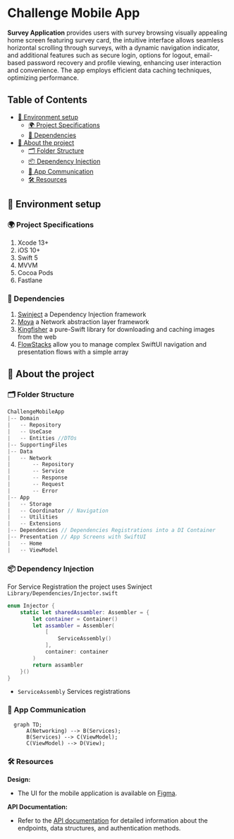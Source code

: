 # Challenge Mobile App
**Survey Application** provides users with survey browsing visually appealing home screen featuring survey card, the intuitive interface allows seamless horizontal scrolling through surveys, with a dynamic navigation indicator, and additional features such as secure login, options for logout, email-based password recovery and profile viewing, enhancing user interaction and convenience. The app employs efficient data caching techniques, optimizing performance.

## Table of Contents
- [🚀 Environment setup](#-environment-setup)
  - [🌍 Project Specifications](#-project-specifications)
  - [🧱 Dependencies](#-dependencies)
- [🤔 About the project](#-about-the-project)
  - [🗂 Folder Structure](#-folder-structure)
  - [📦 Dependency Injection](#-dependency-injection)
  - [🔌 App Communication](#-app-communication)
  - [🛠 Resources](#-resources)
  
## 🚀 Environment setup

### 🌍 Project Specifications
1. Xcode 13+
2. iOS 10+
3. Swift 5
5. MVVM
6. Cocoa Pods
7. Fastlane

### 🧱 Dependencies
1. [Swinject](https://github.com/Swinject/Swinject) a Dependency Injection framework
2. [Moya](https://github.com/Moya/Moya) a Network abstraction layer framework
3. [Kingfisher](https://github.com/onevcat/Kingfisher) a pure-Swift library for downloading and caching images from the web
4. [FlowStacks](https://github.com/onevcat/Kingfisher) allow you to manage complex SwiftUI navigation and presentation flows with a simple array

## 🤔 About the project

### 🗂 Folder Structure

```swift
ChallengeMobileApp
|-- Domain
|   -- Repository
|   -- UseCase
|   -- Entities //DTOs
|-- SupportingFiles
|-- Data
|   -- Network 
|       -- Repository
|       -- Service
|       -- Response
|       -- Request
|       -- Error
|-- App
|   -- Storage
|   -- Coordinator // Navigation
|   -- Utilities
|   -- Extensions
|-- Dependencies // Dependencies Registrations into a DI Container
|-- Presentation // App Screens with SwiftUI
|   -- Home 
|   -- ViewModel 
```

### 📦 Dependency Injection

For Service Registration the project uses Swinject `Library/Dependencies/Injector.swift`

```swift
enum Injector {
    static let sharedAssambler: Assembler = {
        let container = Container()
        let assambler = Assembler(
            [
                ServiceAssembly()
            ],
            container: container
        )
        return assambler
    }()
}
```
* `ServiceAssembly` Services registrations

### 🔌 App Communication

```mermaid
  graph TD;
      A(Networking) --> B(Services);
      B(Services) --> C(ViewModel);
      C(ViewModel) --> D(View);
```
### 🛠 Resources

**Design:**
- The UI for the mobile application is available on [Figma](https://www.figma.com/file/GjRPOjDyZ6f4EDL3wKarRK/Challenge---Mobile-App?node-id=0%3A1&mode=dev).

**API Documentation:**
- Refer to the [API documentation](https://survey-api.nimblehq.co/api/docs/openapi#/) for detailed information about the endpoints, data structures, and authentication methods.
